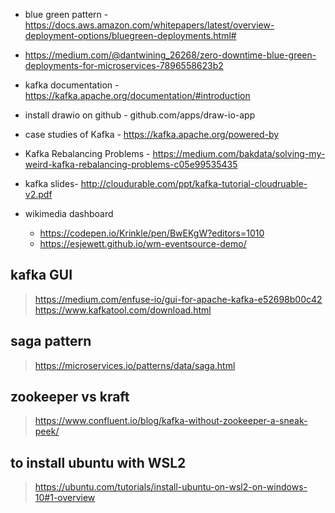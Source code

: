 - blue green pattern - https://docs.aws.amazon.com/whitepapers/latest/overview-deployment-options/bluegreen-deployments.html#

- https://medium.com/@dantwining_26268/zero-downtime-blue-green-deployments-for-microservices-7896558623b2

-  kafka documentation  - https://kafka.apache.org/documentation/#introduction

- install drawio on github - github.com/apps/draw-io-app

-  case studies of Kafka -  https://kafka.apache.org/powered-by

-  Kafka Rebalancing Problems -  https://medium.com/bakdata/solving-my-weird-kafka-rebalancing-problems-c05e99535435

- kafka slides-  http://cloudurable.com/ppt/kafka-tutorial-cloudruable-v2.pdf


- wikimedia dashboard
    - https://codepen.io/Krinkle/pen/BwEKgW?editors=1010
    - https://esjewett.github.io/wm-eventsource-demo/ 
    



## kafka GUI 
> https://medium.com/enfuse-io/gui-for-apache-kafka-e52698b00c42
> https://www.kafkatool.com/download.html


## saga pattern 
> https://microservices.io/patterns/data/saga.html


## zookeeper vs kraft 
> https://www.confluent.io/blog/kafka-without-zookeeper-a-sneak-peek/



## to install ubuntu with WSL2 
> https://ubuntu.com/tutorials/install-ubuntu-on-wsl2-on-windows-10#1-overview


